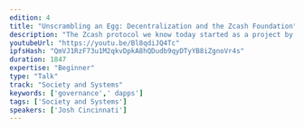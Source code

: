 ```yaml
---
edition: 4
title: "Unscrambling an Egg: Decentralization and the Zcash Foundation"
description: "The Zcash protocol we know today started as a project by the Zerocoin Electric Coin Company (commonly known as the \"Zcash Company\"), but it wasn't meant to live under the aegis of a single company. In this talk, the Executive Director of the Zcash Foundation—a separate, independent 501(c)3 from the Zcash Company—will cover the path forward for further decentralizing the Zcash protocol, share lessons from the Zcash Foundation's experience in governance applicable to dapp developers and Ethereum community members, and discuss trade-offs inherent in various approaches for bootstrapping cryptoeconomic systems."
youtubeUrl: "https://youtu.be/Bl8qdiJQ4Tc"
ipfsHash: "QmVJ1RzF73u1M2qkvDpkA8hQDudb9qyDTyYB8iZgnoVr4s"
duration: 1847
expertise: "Beginner"
type: "Talk"
track: "Society and Systems"
keywords: ['governance',' dapps']
tags: ['Society and Systems']
speakers: ['Josh Cincinnati']
---
```

